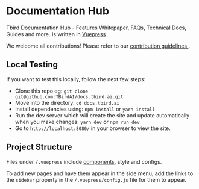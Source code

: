 # Documentation Hub

Tbird Documentation Hub - Features Whitepaper, FAQs, Technical Docs, Guides and more. Is written in [Vuepress](https://v2.vuepress.vuejs.org/guide/#how-it-works)

We welcome all contributions! Please refer to our [ contribution guidelines ]( ./CONTRIBUTING.md ).

## Local Testing

If you want to test this locally, follow the next few steps:

- Clone this repo eg: `git clone git@github.com:TBirdAI/docs.tbird.ai.git `
- Move into the directory: `cd docs.tbird.ai`
- Install dependencies using: `npm install` or `yarn install`
- Run the dev server which will create the site and update automatically when you make changes: `yarn dev` or `npm run dev`
- Go to `http://localhost:8080/` in your browser to view the site.

## Project Structure

Files under `/.vuepress` include [components](https://vuejs.org/v2/guide/components.html), style and configs.

To add new pages and have them appear in the side menu, add the links to the `sidebar` property in the `/.vuepress/config.js` file for them to appear.
